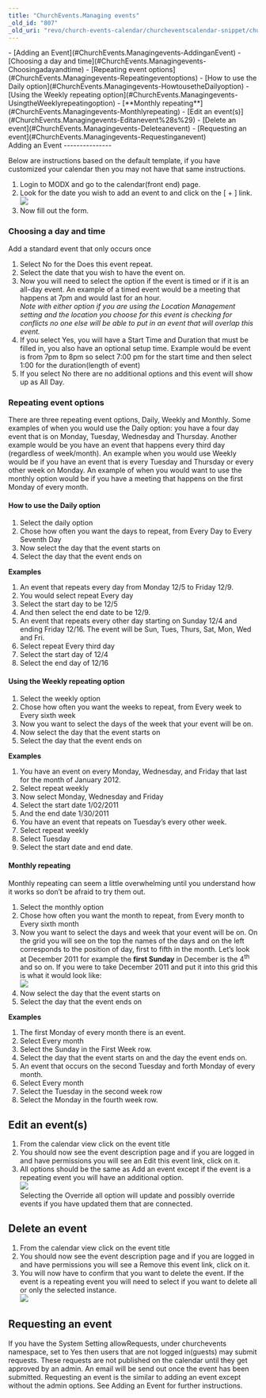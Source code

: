 ```yaml
---
title: "ChurchEvents.Managing events"
_old_id: "807"
_old_uri: "revo/church-events-calendar/churcheventscalendar-snippet/churchevents.managing-events"
---
```


<div>- [Adding an Event](#ChurchEvents.Managingevents-AddinganEvent)
  - [Choosing a day and time](#ChurchEvents.Managingevents-Choosingadayandtime)
  - [Repeating event options](#ChurchEvents.Managingevents-Repeatingeventoptions)
      - [How to use the Daily option](#ChurchEvents.Managingevents-HowtousetheDailyoption)
      - [Using the Weekly repeating option](#ChurchEvents.Managingevents-UsingtheWeeklyrepeatingoption)
      - [**Monthly repeating**](#ChurchEvents.Managingevents-Monthlyrepeating)
- [Edit an event(s)](#ChurchEvents.Managingevents-Editanevent%28s%29)
- [Delete an event](#ChurchEvents.Managingevents-Deleteanevent)
- [Requesting an event](#ChurchEvents.Managingevents-Requestinganevent)

</div>Adding an Event
---------------

Below are instructions based on the default template, if you have customized your calendar then you may not have that same instructions.

1. Login to MODX and go to the calendar(front end) page.
2. Look for the date you wish to add an event to and click on the \[ + \] link.   
  ![](/download/attachments/37126224/add-plus.gif?version=1&modificationDate=1323800921000)
3. Now fill out the form.

### Choosing a day and time

Add a standard event that only occurs once

1. Select No for the Does this event repeat.
2. Select the date that you wish to have the event on.
3. Now you will need to select the option if the event is timed or if it is an all-day event. An example of a timed event would be a meeting that happens at 7pm and would last for an hour.   
  _Note with either option if you are using the Location Management setting and the location you choose for this event is checking for conflicts no one else will be able to put in an event that will overlap this event._
  1. If you select Yes, you will have a Start Time and Duration that must be filled in, you also have an optional setup time. Example would be event is from 7pm to 8pm so select 7:00 pm for the start time and then select 1:00 for the duration(length of event)
  2. If you select No there are no additional options and this event will show up as All Day.

### Repeating event options

There are three repeating event options, Daily, Weekly and Monthly. Some examples of when you would use the Daily option: you have a four day event that is on Monday, Tuesday, Wednesday and Thursday. Another example would be you have an event that happens every third day (regardless of week/month). An example when you would use Weekly would be if you have an event that is every Tuesday and Thursday or every other week on Monday. An example of when you would want to use the monthly option would be if you have a meeting that happens on the first Monday of every month.

#### How to use the Daily option

1. Select the daily option
2. Chose how often you want the days to repeat, from Every Day to Every Seventh Day
3. Now select the day that the event starts on
4. Select the day that the event ends on

**Examples**

1. An event that repeats every day from Monday 12/5 to Friday 12/9. 
  1. You would select repeat Every day
  2. Select the start day to be 12/5
  3. And then select the end date to be 12/9.
2. An event that repeats every other day starting on Sunday 12/4 and ending Friday 12/16. The event will be Sun, Tues, Thurs, Sat, Mon, Wed and Fri. 
  1. Select repeat Every third day
  2. Select the start day of 12/4
  3. Select the end day of 12/16

#### Using the Weekly repeating option

1. Select the weekly option
2. Chose how often you want the weeks to repeat, from Every week to Every sixth week
3. Now you want to select the days of the week that your event will be on.
4. Now select the day that the event starts on
5. Select the day that the event ends on

**Examples**

1. You have an event on every Monday, Wednesday, and Friday that last for the month of January 2012. 
  1. Select repeat weekly
  2. Now select Monday, Wednesday and Friday
  3. Select the start date 1/02/2011
  4. And the end date 1/30/2011
2. You have an event that repeats on Tuesday’s every other week. 
  1. Select repeat weekly
  2. Select Tuesday
  3. Select the start date and end date.

#### **Monthly repeating**

Monthly repeating can seem a little overwhelming until you understand how it works so don’t be afraid to try them out.

1. Select the monthly option
2. Chose how often you want the month to repeat, from Every month to Every sixth month
3. Now you want to select the days and week that your event will be on. On the grid you will see on the top the names of the days and on the left corresponds to the position of day, first to fifth in the month. Let’s look at December 2011 for example the **first Sunday** in December is the 4<sup>th</sup> and so on. If you were to take December 2011 and put it into this grid this is what it would look like:   
  ![](/download/attachments/37126224/month-repeat-explain.png?version=1&modificationDate=1323800921000)
4. Now select the day that the event starts on
5. Select the day that the event ends on

**Examples**

1. The first Monday of every month there is an event. 
  1. Select Every month
  2. Select the Sunday in the First Week row.
  3. Select the day that the event starts on and the day the event ends on.
2. An event that occurs on the second Tuesday and forth Monday of every month. 
  1. Select Every month
  2. Select the Tuesday in the second week row
  3. Select the Monday in the fourth week row.

Edit an event(s)
----------------

1. From the calendar view click on the event title
2. You should now see the event description page and if you are logged in and have permissions you will see an Edit this event link, click on it.
3. All options should be the same as Add an event except if the event is a repeating event you will have an additional option.   
  ![](/download/attachments/37126224/save-repeat-option.png?version=1&modificationDate=1323801905000)  
  Selecting the Override all option will update and possibly override events if you have updated them that are connected.

Delete an event
---------------

1. From the calendar view click on the event title
2. You should now see the event description page and if you are logged in and have permissions you will see a Remove this event link, click on it.
3. You will now have to confirm that you want to delete the event. If the event is a repeating event you will need to select if you want to delete all or only the selected instance.   
  ![](/download/attachments/37126224/delete-repeat-option.png?version=1&modificationDate=1323802223000)

Requesting an event
-------------------

If you have the System Setting allowRequests, under churchevents namespace, set to Yes then users that are not logged in(guests) may submit requests. These requests are not published on the calendar until they get approved by an admin. An email will be send out once the event has been submitted. Requesting an event is the similar to adding an event except without the admin options. See Adding an Event for further instructions.
